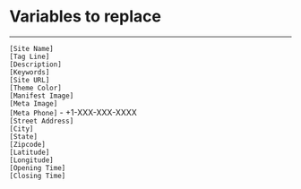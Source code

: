 # Variables to replace
---
`[Site Name]`  
`[Tag Line]`  
`[Description]`  
`[Keywords]`  
`[Site URL]`  
`[Theme Color]`  
`[Manifest Image]`  
`[Meta Image]`  
`[Meta Phone]` - +1-XXX-XXX-XXXX  
`[Street Address]`  
`[City]`  
`[State]`  
`[Zipcode]`  
`[Latitude]`  
`[Longitude]`  
`[Opening Time]`  
`[Closing Time]`  